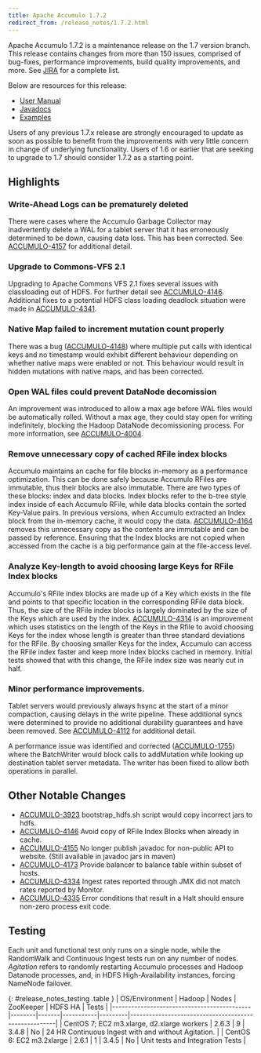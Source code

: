 ```yaml
---
title: Apache Accumulo 1.7.2
redirect_from: /release_notes/1.7.2.html
---
```


Apache Accumulo 1.7.2 is a maintenance release on the 1.7 version branch. This
release contains changes from more than 150 issues, comprised of bug-fixes,
performance improvements, build quality improvements, and more. See
[JIRA][JIRA_172] for a complete list.

Below are resources for this release:

* [User Manual](/1.7/accumulo_user_manual.html)
* [Javadocs](/1.7/apidocs)
* [Examples](/1.7/examples)

Users of any previous 1.7.x release are strongly encouraged to update as soon
as possible to benefit from the improvements with very little concern in change
of underlying functionality. Users of 1.6 or earlier that are seeking to
upgrade to 1.7 should consider 1.7.2 as a starting point.

## Highlights

### Write-Ahead Logs can be prematurely deleted

There were cases where the Accumulo Garbage Collector may inadvertently delete a WAL for a tablet server that it has erroneously determined to be down, causing data loss. This has been corrected. See [ACCUMULO-4157][ACCUMULO-4157] for additional detail.

### Upgrade to Commons-VFS 2.1

Upgrading to Apache Commons VFS 2.1 fixes several issues with classloading out of HDFS. For further detail see [ACCUMULO-4146][ACCUMULO-4146]. Additional fixes to a potential HDFS class loading deadlock situation were made in [ACCUMULO-4341][ACCUMULO-4341].

### Native Map failed to increment mutation count properly

There was a bug ([ACCUMULO-4148][ACCUMULO-4148]) where multiple put calls with identical keys and no timestamp would exhibit different behaviour depending on whether native maps were enabled or not. This behaviour would result in hidden mutations with native maps, and has been corrected.

### Open WAL files could prevent DataNode decomission

An improvement was introduced to allow a max age before WAL files would be automatically rolled. Without a max age, they could stay open for writing indefinitely, blocking the Hadoop DataNode decomissioning process. For more information, see [ACCUMULO-4004][ACCUMULO-4004].

### Remove unnecessary copy of cached RFile index blocks

Accumulo maintains an cache for file blocks in-memory as a performance optimization. This can be done safely because Accumulo RFiles are immutable, thus their blocks are also immutable. There are two types of these blocks: index and data blocks. Index blocks refer to the b-tree style index inside of each Accumulo RFile, while data blocks contain the sorted Key-Value pairs. In previous versions, when Accumulo extracted an Index block from the in-memory cache, it would copy the data. [ACCUMULO-4164][ACCUMULO-4164] removes this unnecessary copy as the contents are immutable and can be passed by reference. Ensuring that the Index blocks are not copied when accessed from the cache is a big performance gain at the file-access level.

### Analyze Key-length to avoid choosing large Keys for RFile Index blocks

Accumulo's RFile index blocks are made up of a Key which exists in the file and points to that specific location in the corresponding RFile data block. Thus, the size of the RFile index blocks is largely dominated by the size of the Keys which are used by the index. [ACCUMULO-4314][ACCUMULO-4314] is an improvement which uses statistics on the length of the Keys in the Rfile to avoid choosing Keys for the index whose length is greater than three standard deviations for the RFile. By choosing smaller Keys for the index, Accumulo can access the RFile index faster and keep more Index blocks cached in memory. Initial tests showed that with this change, the RFile index size was nearly cut in half.

### Minor performance improvements.

Tablet servers would previously always hsync at the start of a minor compaction, causing delays in the write pipeline. These additional syncs were determined to provide no additional durability guarantees and have been removed. See [ACCUMULO-4112][ACCUMULO-4112] for additional detail.

A performance issue was identified and corrected ([ACCUMULO-1755][ACCUMULO-1755]) where the BatchWriter would block calls to addMutation while looking up destination tablet server metadata. The writer has been fixed to allow both operations in parallel.


## Other Notable Changes

 * [ACCUMULO-3923][ACCUMULO-3923] bootstrap_hdfs.sh script would copy incorrect jars to hdfs.
 * [ACCUMULO-4146][ACCUMULO-4146] Avoid copy of RFile Index Blocks when already in cache.
 * [ACCUMULO-4155][ACCUMULO-4155] No longer publish javadoc for non-public API to website. (Still available in javadoc jars in maven)
 * [ACCUMULO-4173][ACCUMULO-4173] Provide balancer to balance table within subset of hosts.
 * [ACCUMULO-4334][ACCUMULO-4334] Ingest rates reported through JMX did not match rates reported by Monitor.
 * [ACCUMULO-4335][ACCUMULO-4335] Error conditions that result in a Halt should ensure non-zero process exit code.

## Testing

Each unit and functional test only runs on a single node, while the RandomWalk
and Continuous Ingest tests run on any number of nodes. *Agitation* refers to
randomly restarting Accumulo processes and Hadoop Datanode processes, and, in
HDFS High-Availability instances, forcing NameNode failover.

{: #release_notes_testing .table }
| OS/Environment                             | Hadoop | Nodes | ZooKeeper | HDFS HA | Tests                                                                                                                                |
|--------------------------------------------|--------|-------|-----------|---------|------------------------------------------------------|
| CentOS 7; EC2 m3.xlarge, d2.xlarge workers | 2.6.3  | 9     | 3.4.8     | No      | 24 HR Continuous Ingest with and without Agitation.  |
| CentOS 6: EC2 m3.2xlarge                   | 2.6.1  | 1     | 3.4.5     | No      | Unit tests and Integration Tests                     |

[JIRA_172]: https://issues.apache.org/jira/secure/ReleaseNote.jspa?projectId=12312121&version=12333776

[ACCUMULO-4157]: https://issues.apache.org/jira/browse/ACCUMULO-4157
[ACCUMULO-4146]: https://issues.apache.org/jira/browse/ACCUMULO-4146
[ACCUMULO-4341]: https://issues.apache.org/jira/browse/ACCUMULO-4341
[ACCUMULO-4148]: https://issues.apache.org/jira/browse/ACCUMULO-4148
[ACCUMULO-4004]: https://issues.apache.org/jira/browse/ACCUMULO-4004
[ACCUMULO-4112]: https://issues.apache.org/jira/browse/ACCUMULO-4112
[ACCUMULO-1755]: https://issues.apache.org/jira/browse/ACCUMULO-1755
[ACCUMULO-4146]: https://issues.apache.org/jira/browse/ACCUMULO-4146
[ACCUMULO-4335]: https://issues.apache.org/jira/browse/ACCUMULO-4335
[ACCUMULO-4334]: https://issues.apache.org/jira/browse/ACCUMULO-4334
[ACCUMULO-4314]: https://issues.apache.org/jira/browse/ACCUMULO-4314
[ACCUMULO-3923]: https://issues.apache.org/jira/browse/ACCUMULO-3923
[ACCUMULO-4155]: https://issues.apache.org/jira/browse/ACCUMULO-4155
[ACCUMULO-4173]: https://issues.apache.org/jira/browse/ACCUMULO-4173
[ACCUMULO-4151]: https://issues.apache.org/jira/browse/ACCUMULO-4151
[ACCUMULO-4164]: https://issues.apache.org/jira/browse/ACCUMULO-4164
